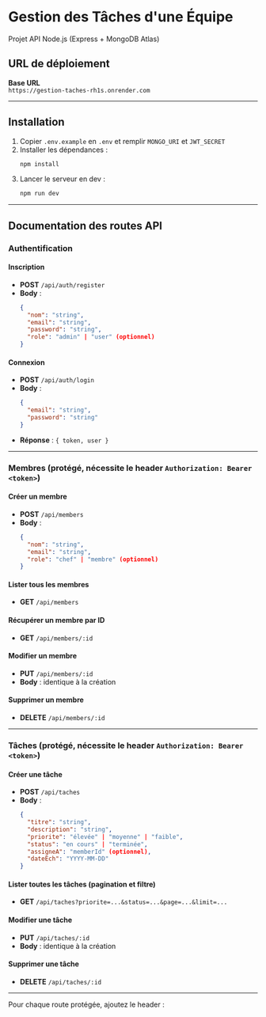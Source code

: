 # Gestion des Tâches d'une Équipe
Projet API Node.js (Express + MongoDB Atlas)

## URL de déploiement
**Base URL**  
`https://gestion-taches-rh1s.onrender.com`

---

## Installation
1. Copier `.env.example` en `.env` et remplir `MONGO_URI` et `JWT_SECRET`
2. Installer les dépendances :
   ```bash
   npm install
   ```
3. Lancer le serveur en dev :
   ```bash
   npm run dev
   ```

---

## Documentation des routes API

### Authentification

#### Inscription
- **POST** `/api/auth/register`
- **Body** :
  ```json
  {
    "nom": "string",
    "email": "string",
    "password": "string",
    "role": "admin" | "user" (optionnel)
  }
  ```

#### Connexion
- **POST** `/api/auth/login`
- **Body** :
  ```json
  {
    "email": "string",
    "password": "string"
  }
  ```
- **Réponse** : `{ token, user }`

---

### Membres (protégé, nécessite le header `Authorization: Bearer <token>`)

#### Créer un membre
- **POST** `/api/members`
- **Body** :
  ```json
  {
    "nom": "string",
    "email": "string",
    "role": "chef" | "membre" (optionnel)
  }
  ```

#### Lister tous les membres
- **GET** `/api/members`

#### Récupérer un membre par ID
- **GET** `/api/members/:id`

#### Modifier un membre
- **PUT** `/api/members/:id`
- **Body** : identique à la création

#### Supprimer un membre
- **DELETE** `/api/members/:id`

---

### Tâches (protégé, nécessite le header `Authorization: Bearer <token>`)

#### Créer une tâche
- **POST** `/api/taches`
- **Body** :
  ```json
  {
    "titre": "string",
    "description": "string",
    "priorite": "élevée" | "moyenne" | "faible",
    "status": "en cours" | "terminée",
    "assigneA": "memberId" (optionnel),
    "dateEch": "YYYY-MM-DD"
  }
  ```

#### Lister toutes les tâches (pagination et filtre)
- **GET** `/api/taches?priorite=...&status=...&page=...&limit=...`

#### Modifier une tâche
- **PUT** `/api/taches/:id`
- **Body** : identique à la création

#### Supprimer une tâche
- **DELETE** `/api/taches/:id`

---

Pour chaque route protégée, ajoutez le header :